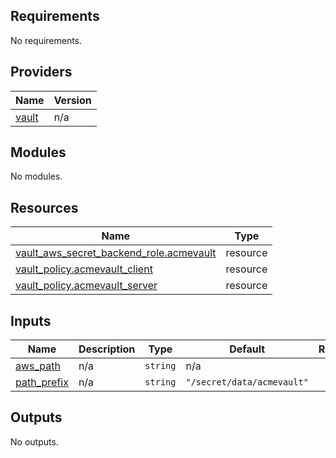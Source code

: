 ## Requirements

No requirements.

## Providers

| Name | Version |
|------|---------|
| <a name="provider_vault"></a> [vault](#provider\_vault) | n/a |

## Modules

No modules.

## Resources

| Name | Type |
|------|------|
| [vault_aws_secret_backend_role.acmevault](https://registry.terraform.io/providers/hashicorp/vault/latest/docs/resources/aws_secret_backend_role) | resource |
| [vault_policy.acmevault_client](https://registry.terraform.io/providers/hashicorp/vault/latest/docs/resources/policy) | resource |
| [vault_policy.acmevault_server](https://registry.terraform.io/providers/hashicorp/vault/latest/docs/resources/policy) | resource |

## Inputs

| Name | Description | Type | Default | Required |
|------|-------------|------|---------|:--------:|
| <a name="input_aws_path"></a> [aws\_path](#input\_aws\_path) | n/a | `string` | n/a | yes |
| <a name="input_path_prefix"></a> [path\_prefix](#input\_path\_prefix) | n/a | `string` | `"/secret/data/acmevault"` | no |

## Outputs

No outputs.
